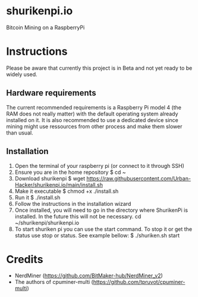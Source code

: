 # shurikenpi.io
Bitcoin Mining on a RaspberryPi

# Instructions

Please be aware that currently this project is in Beta and not yet ready to be widely used.

## Hardware requirements

The current recommended requirements is a Raspberry Pi model 4 (the RAM does not really matter) with the default operating system already installed on it.
It is also recommended to use a dedicated device since mining might use ressources from other process and make them slower than usual.

## Installation

1) Open the terminal of your raspberry pi (or connect to it through SSH)
2) Ensure you are in the home repository
$ cd ~
3) Download shurikenpi
$ wget https://raw.githubusercontent.com/Urban-Hacker/shurikenpi.io/main/install.sh
4) Make it executable
$ chmod +x ./install.sh
5) Run it
$ ./install.sh
6) Follow the instructions in the installation wizard
7) Once installed, you will need to go in the directory where ShurikenPi is installed. In the future this will not be necessary.
cd ~/shurikenpi/shurikenpi.io
8) To start shuriken pi you can use the start command. To stop it or get the status use stop or status. See example bellow:
$ ./shuriken.sh start

# Credits

* NerdMiner (https://github.com/BitMaker-hub/NerdMiner_v2)
* The authors of cpuminer-multi (https://github.com/tpruvot/cpuminer-multi)
